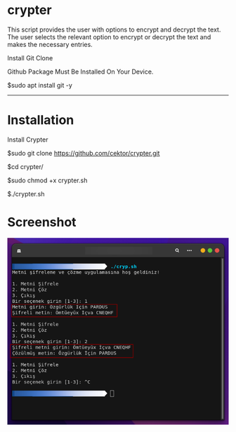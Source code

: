 # crypter
This script provides the user with options to encrypt and decrypt the text. The user selects the relevant option to encrypt or decrypt the text and makes the necessary entries.


Install Git Clone 

Github Package Must Be Installed On Your Device.

$sudo apt install git  -y


----------------------------------
# Installation
Install Crypter

$sudo git clone https://github.com/cektor/crypter.git

$cd crypter/

$sudo chmod +x crypter.sh

$./crypter.sh



# Screenshot

![Demo](c542ryp_059105.png)


